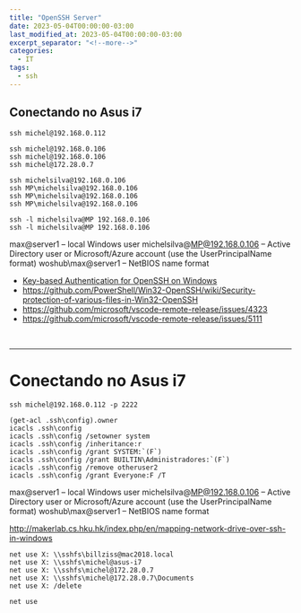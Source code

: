 ```yaml
---
title: "OpenSSH Server"
date: 2023-05-04T00:00:00-03:00
last_modified_at: 2023-05-04T00:00:00-03:00
excerpt_separator: "<!--more-->"
categories:
  - IT
tags:
  - ssh
---
```


## Conectando no Asus i7

```
ssh michel@192.168.0.112
```

```
ssh michel@192.168.0.106
ssh michel@192.168.0.106
ssh michel@172.28.0.7

ssh michelsilva@192.168.0.106
ssh MP\michelsilva@192.168.0.106
ssh MP\michelsilva@192.168.0.106
ssh MP\michelsilva@192.168.0.106

ssh -l michelsilva@MP 192.168.0.106
ssh -l michelsilva@MP 192.168.0.106
```

max@server1 – local Windows user
michelsilva@MP@192.168.0.106 – Active Directory user or Microsoft/Azure account (use the UserPrincipalName format)
woshub\max@server1 – NetBIOS name format

- [Key-based Authentication for OpenSSH on Windows](https://www.concurrency.com/blog/may-2019/key-based-authentication-for-openssh-on-windows)
- https://github.com/PowerShell/Win32-OpenSSH/wiki/Security-protection-of-various-files-in-Win32-OpenSSH
- https://github.com/microsoft/vscode-remote-release/issues/4323
- https://github.com/microsoft/vscode-remote-release/issues/5111

<br>

---

# Conectando no Asus i7

```
ssh michel@192.168.0.112 -p 2222

(get-acl .ssh\config).owner
icacls .ssh\config
icacls .ssh\config /setowner system
icacls .ssh\config /inheritance:r
icacls .ssh\config /grant SYSTEM:`(F`)
icacls .ssh\config /grant BUILTIN\Administradores:`(F`)
icacls .ssh\config /remove otheruser2
icacls .ssh\config /grant Everyone:F /T
```

max@server1 – local Windows user
michelsilva@MP@192.168.0.106 – Active Directory user or Microsoft/Azure account (use the UserPrincipalName format)
woshub\max@server1 – NetBIOS name format

http://makerlab.cs.hku.hk/index.php/en/mapping-network-drive-over-ssh-in-windows

```
net use X: \\sshfs\billziss@mac2018.local
net use X: \\sshfs\michel@asus-i7
net use X: \\sshfs\michel@172.28.0.7
net use X: \\sshfs\michel@172.28.0.7\Documents
net use X: /delete

net use
```
